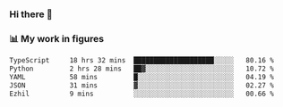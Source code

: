 ### Hi there 👋

### 📊 My work in figures

<!--START_SECTION:waka-->

```txt
TypeScript     18 hrs 32 mins  ████████████████████░░░░░   80.16 %
Python         2 hrs 28 mins   ██▓░░░░░░░░░░░░░░░░░░░░░░   10.72 %
YAML           58 mins         █░░░░░░░░░░░░░░░░░░░░░░░░   04.19 %
JSON           31 mins         ▓░░░░░░░░░░░░░░░░░░░░░░░░   02.27 %
Ezhil          9 mins          ░░░░░░░░░░░░░░░░░░░░░░░░░   00.66 %
```

<!--END_SECTION:waka-->
